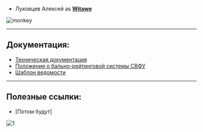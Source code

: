 - Луковцев Алексей as **[Witawe](https://github.com/0dj3/ML-lab1/commits?author=Witawe)**

![monkey](https://i.giphy.com/media/5Zesu5VPNGJlm/giphy.webp)
___
## Документация:
- [Техническая документация](https://yagu.s-vfu.ru/mod/resource/view.php?id=750928)
- [Положение о бально-рейтинговой системы СВФУ](https://www.s-vfu.ru/upload/iblock/964/96440a0a0b098fb986983806bb59a377.pdf)
- [Шаблон ведомости](https://www.s-vfu.ru/upload/iblock/197/19784f052344d6f54bb49f5d871bdb33.pdf )
___
## Полезные ссылки:
- [Потом будут]

![1](https://www.google.com/url?sa=i&url=https%3A%2F%2Fprogrammerhumour.tumblr.com%2Fpost%2F629237314412036096%2Funit-testing-vs-integration-testing&psig=AOvVaw1ecy4K5iL5YALBPuN-uHDl&ust=1645675244995000&source=images&cd=vfe&ved=0CAsQjRxqFwoTCIDIrdn4lPYCFQAAAAAdAAAAABAR)
